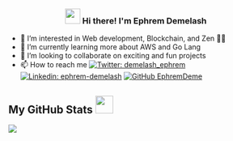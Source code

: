 <h3 align="center"><img src = "https://raw.githubusercontent.com/MartinHeinz/MartinHeinz/master/wave.gif" width = 30px> Hi there! I'm Ephrem Demelash</h3>


- 👀 I’m interested in Web development, Blockchain, and Zen 🧘‍♂️
- 🌱 I’m currently learning more about AWS and Go Lang
- 💞️ I’m looking to collaborate on exciting and fun projects
- 📫 How to reach me [![Twitter: demelash_ephrem](https://img.shields.io/badge/-Ephrem-informational?style=plastic&amp;labelColor=informational&amp;logo=Twitter&amp)](https://twitter.com/demelash_ephrem)
[![Linkedin: ephrem-demelash](https://img.shields.io/badge/Ephrem-Demelash-blue?style=plastic&amp;labelColor=blue&amp;logo=LinkedIn&amp;link=https://linkedin.com/in/ephrem-demelash)](https://www.linkedin.com/in/ephrem-demelash/)
[![GitHub EphremDeme](https://img.shields.io/github/followers/ephremdeme?label=follow&style=social)](https://github.com/ephremdeme)

## My GitHub Stats <img src = "https://i.pinimg.com/originals/65/c4/f4/65c4f452571be1261e9c623f7da488ac.gif" width = 35px>

<div>
  <img src="https://github-readme-stats.vercel.app/api?username=ephremdeme&show_icons=true&count_private=true&theme=dark" />
</div>



<!-- Proudly created with GPRM ( https://gprm.itsvg.in ) -->

<!---
ephremdeme/ephremdeme is a ✨ special ✨ repository because its `README.md` (this file) appears on your GitHub profile.
You can click the Preview link to take a look at your changes.
--->
